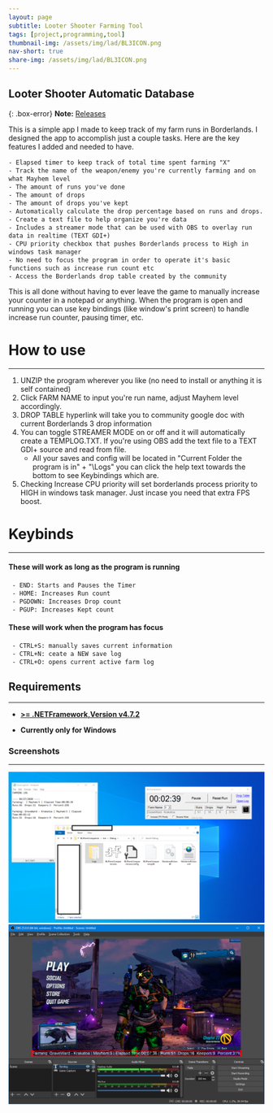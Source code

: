 ```yaml
---
layout: page
subtitle: Looter Shooter Farming Tool
tags: [project,programming,tool]
thumbnail-img: /assets/img/lad/BL3ICON.png
nav-short: true
share-img: /assets/img/lad/BL3ICON.png
---
```

## Looter Shooter Automatic Database

{: .box-error}
**Note:** [Releases](https://hoodstrats.github.io/LADReleases)

This is a simple app I made to keep track of my farm runs in Borderlands. I designed the app to accomplish just a couple tasks. Here are the key features I added and needed to have.
~~~
- Elapsed timer to keep track of total time spent farming "X"
- Track the name of the weapon/enemy you're currently farming and on what Mayhem level
- The amount of runs you've done
- The amount of drops     
- The amount of drops you've kept
- Automatically calculate the drop percentage based on runs and drops.
- Create a text file to help organize you're data    
- Includes a streamer mode that can be used with OBS to overlay run data in realtime (TEXT GDI+)
- CPU priority checkbox that pushes Borderlands process to High in windows task manager
- No need to focus the program in order to operate it's basic functions such as increase run count etc
- Access the Borderlands drop table created by the community 
~~~
This is all done without having to ever leave the game to manually increase your counter in a notepad or anything. When the program is open and running you can use key bindings (like window's print screen) to handle increase run counter, pausing timer, etc.

# How to use
---
1. UNZIP the program wherever you like (no need to install or anything it is self contained)
2. Click FARM NAME to input you're run name, adjust Mayhem level accordingly.
3. DROP TABLE hyperlink will take you to community google doc with current Borderlands 3 drop information
4. You can toggle STREAMER MODE on or off and it will automatically create a TEMPLOG.TXT. If you're using OBS add the text file to a TEXT GDI+ source and read from file.  
   - All your saves and config will be located in "Current Folder the program is in" + "\Logs\"  you can click the help text towards the bottom to see Keybindings which are.
5. Checking Increase CPU priority will set borderlands process priority to HIGH in windows task manager.  Just incase you need that extra FPS boost.

# Keybinds
---
#### These will work as long as the program is running
~~~
 - END: Starts and Pauses the Timer
 - HOME: Increases Run count
 - PGDOWN: Increases Drop count
 - PGUP: Increases Kept count
~~~
#### These will work when the program has focus
~~~
 - CTRL+S: manually saves current information    
 - CTRL+N: ceate a NEW save log    
 - CTRL+O: opens current active farm log 
~~~

## Requirements
---
- **[>= .NETFramework,Version v4.7.2](https://dotnet.microsoft.com/en-us/download/dotnet-framework)**

- **Currently only for Windows**


### Screenshots
---
![Example1](assets/img/lad/SS1.png)
![Example2](assets/img/lad/SS2.png)

